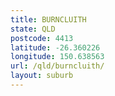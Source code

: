```yaml
---
title: BURNCLUITH
state: QLD
postcode: 4413
latitude: -26.360226
longitude: 150.638563
url: /qld/burncluith/
layout: suburb
---
```

